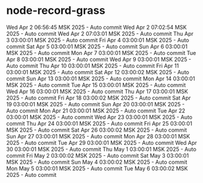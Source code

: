 # node-record-grass
Wed Apr  2 06:56:45 MSK 2025 - Auto commit
Wed Apr  2 07:02:54 MSK 2025 - Auto commit
Wed Apr  2 07:03:01 MSK 2025 - Auto commit
Thu Apr  3 03:00:01 MSK 2025 - Auto commit
Fri Apr  4 03:00:01 MSK 2025 - Auto commit
Sat Apr  5 03:00:01 MSK 2025 - Auto commit
Sun Apr  6 03:00:01 MSK 2025 - Auto commit
Mon Apr  7 03:00:01 MSK 2025 - Auto commit
Tue Apr  8 03:00:01 MSK 2025 - Auto commit
Wed Apr  9 03:00:01 MSK 2025 - Auto commit
Thu Apr 10 03:00:01 MSK 2025 - Auto commit
Fri Apr 11 03:00:01 MSK 2025 - Auto commit
Sat Apr 12 03:00:02 MSK 2025 - Auto commit
Sun Apr 13 03:00:01 MSK 2025 - Auto commit
Mon Apr 14 03:00:01 MSK 2025 - Auto commit
Tue Apr 15 03:00:01 MSK 2025 - Auto commit
Wed Apr 16 03:00:01 MSK 2025 - Auto commit
Thu Apr 17 03:00:01 MSK 2025 - Auto commit
Fri Apr 18 03:00:02 MSK 2025 - Auto commit
Sat Apr 19 03:00:01 MSK 2025 - Auto commit
Sun Apr 20 03:00:01 MSK 2025 - Auto commit
Mon Apr 21 03:00:01 MSK 2025 - Auto commit
Tue Apr 22 03:00:01 MSK 2025 - Auto commit
Wed Apr 23 03:00:01 MSK 2025 - Auto commit
Thu Apr 24 03:00:01 MSK 2025 - Auto commit
Fri Apr 25 03:00:01 MSK 2025 - Auto commit
Sat Apr 26 03:00:02 MSK 2025 - Auto commit
Sun Apr 27 03:00:01 MSK 2025 - Auto commit
Mon Apr 28 03:00:01 MSK 2025 - Auto commit
Tue Apr 29 03:00:01 MSK 2025 - Auto commit
Wed Apr 30 03:00:01 MSK 2025 - Auto commit
Thu May  1 03:00:01 MSK 2025 - Auto commit
Fri May  2 03:00:02 MSK 2025 - Auto commit
Sat May  3 03:00:01 MSK 2025 - Auto commit
Sun May  4 03:00:02 MSK 2025 - Auto commit
Mon May  5 03:00:01 MSK 2025 - Auto commit
Tue May  6 03:00:02 MSK 2025 - Auto commit
